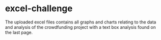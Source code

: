 # excel-challenge
The uploaded excel files contains all graphs and charts relating to the data and analysis of the crowdfunding project with a text box analysis found on the last page.
